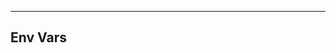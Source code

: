<!-- Space: ZshVscodium -->
<!-- Parent: Project -->
<!-- Title: Env Vars -->

<!-- Label: ZshVscodium -->
<!-- Label: Project -->
<!-- Label: Env Vars -->
<!-- Include: docs/disclaimer.md -->
<!-- Include: ac:toc -->

---

## Env Vars
